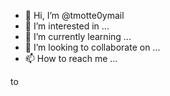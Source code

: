 - 👋 Hi, I’m @tmotte0ymail
- 👀 I’m interested in ...
- 🌱 I’m currently learning ...
- 💞️ I’m looking to collaborate on ...
- 📫 How to reach me ...

<!---
tmotte0ymail/tmotte0ymail is a ✨ special ✨ repository because its `README.md` (this file) appears on your GitHub profile.
You can click the Preview link to take a look at your changes.
--->to
